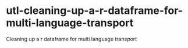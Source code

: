 # utl-cleaning-up-a-r-dataframe-for-multi-language-transport
Cleaning up a r dataframe for multi language transport
